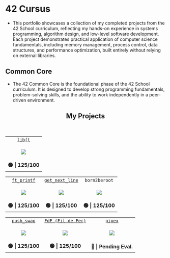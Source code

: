 # 42 Cursus
- This portfolio showcases a collection of my completed projects from the 42 School curriculum, reflecting my hands-on experience in systems programming, algorithm design, and low-level software development. Each project demonstrates practical application of computer science fundamentals, including memory management, process control, data structures, and performance optimization, built entirely without relying on external libraries.

## Common Core
- The 42 Common Core is the foundational phase of the 42 School curriculum. It is designed to develop strong programming fundamentals, problem-solving skills, and the ability to work independently in a peer-driven environment. 

<h2 align="center">My Projects</h2>
<br>
<table style="text-align:center;" align="center">
  <tr align="center">
    <td><a href="https://github.com/SeanAndrie/libft/tree/main"><code>libft</code></a></td>
  </tr>
  <tr>
    <td>
      <p><img src="https://github.com/SeanAndrie/42-project-badges/blob/main/badges/libftm.png"/></p>
    </td>
  </tr>
  <tr align="center">
    <td><b> 🟢 | 125/100</b></td>
  </tr>
</table>

<table style="text-align:center;" align="center">
  <tr align="center">
    <td><a href="https://github.com/SeanAndrie/ft_printf/tree/main"><code>ft_printf</code></a></td>
    <td><a href="https://github.com/SeanAndrie/get_next_line/tree/main"><code>get_next_line</code></a></td>
    <td><code>born2beroot</code></td>
  </tr>
  <tr>
    <td>
      <p><img src="https://github.com/SeanAndrie/42-project-badges/blob/main/badges/ft_printfm.png"/></p>
    </td>
    <td>
      <p><img src="https://github.com/SeanAndrie/42-project-badges/blob/main/badges/get_next_linem.png"/></p>
    </td>
    <td>
      <p><img src="https://github.com/SeanAndrie/42-project-badges/blob/main/badges/born2berootm.png"/></p>
    </td>
  </tr>
  <tr align="center">
    <td><b> 🟢 | 125/100</b></td>
    <td><b> 🟢 | 125/100</b></td>
    <td><b> 🟢 | 125/100</b></td>
  </tr>
</table>

<table style="text-align:center;" align="center">
  <tr align="center">
    <td><a href="https://github.com/SeanAndrie/push_swap/tree/main"><code>push_swap</code></a></td>
    <td><a href="https://github.com/SeanAndrie/FdF/tree/main"><code>FdF (Fil de Fer)</code></a></td>
    <td><a href="https://github.com/SeanAndrie/pipex/tree/main"><code>pipex</code></a></td>
  </tr>
  <tr>
    <td>
      <p><img src="https://github.com/SeanAndrie/42-project-badges/blob/main/badges/push_swapm.png"/></p>
    </td>
    <td>
      <p><img src="https://github.com/SeanAndrie/42-project-badges/blob/main/badges/fdfm.png"/></p>
    </td>
    <td>
      <p><img src="https://github.com/SeanAndrie/42-project-badges/blob/main/badges/pipexm.png"/></p>
    </td>
  </tr>
  <tr align="center">
    <td><b> 🟢 | 125/100</b></td>
    <td><b> 🟢 | 125/100</b></td>
    <td><b> 🚧 | Pending Eval. </b></td>
  </tr>
</table>
